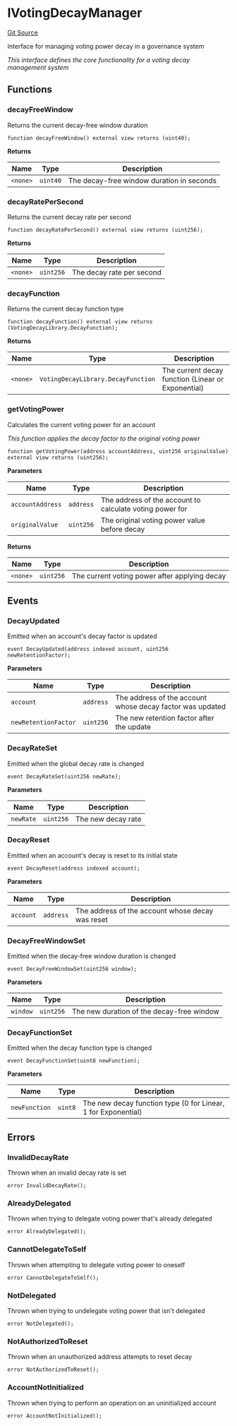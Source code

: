 # IVotingDecayManager
[Git Source](https://github.com/OasisDEX/summer-earn-protocol/blob/c6aec955808af03c05b24342f892f71facee60db/src/IVotingDecayManager.sol)

Interface for managing voting power decay in a governance system

*This interface defines the core functionality for a voting decay management system*


## Functions
### decayFreeWindow

Returns the current decay-free window duration


```solidity
function decayFreeWindow() external view returns (uint40);
```
**Returns**

|Name|Type|Description|
|----|----|-----------|
|`<none>`|`uint40`|The decay-free window duration in seconds|


### decayRatePerSecond

Returns the current decay rate per second


```solidity
function decayRatePerSecond() external view returns (uint256);
```
**Returns**

|Name|Type|Description|
|----|----|-----------|
|`<none>`|`uint256`|The decay rate per second|


### decayFunction

Returns the current decay function type


```solidity
function decayFunction() external view returns (VotingDecayLibrary.DecayFunction);
```
**Returns**

|Name|Type|Description|
|----|----|-----------|
|`<none>`|`VotingDecayLibrary.DecayFunction`|The current decay function (Linear or Exponential)|


### getVotingPower

Calculates the current voting power for an account

*This function applies the decay factor to the original voting power*


```solidity
function getVotingPower(address accountAddress, uint256 originalValue) external view returns (uint256);
```
**Parameters**

|Name|Type|Description|
|----|----|-----------|
|`accountAddress`|`address`|The address of the account to calculate voting power for|
|`originalValue`|`uint256`|The original voting power value before decay|

**Returns**

|Name|Type|Description|
|----|----|-----------|
|`<none>`|`uint256`|The current voting power after applying decay|


## Events
### DecayUpdated
Emitted when an account's decay factor is updated


```solidity
event DecayUpdated(address indexed account, uint256 newRetentionFactor);
```

**Parameters**

|Name|Type|Description|
|----|----|-----------|
|`account`|`address`|The address of the account whose decay factor was updated|
|`newRetentionFactor`|`uint256`|The new retention factor after the update|

### DecayRateSet
Emitted when the global decay rate is changed


```solidity
event DecayRateSet(uint256 newRate);
```

**Parameters**

|Name|Type|Description|
|----|----|-----------|
|`newRate`|`uint256`|The new decay rate|

### DecayReset
Emitted when an account's decay is reset to its initial state


```solidity
event DecayReset(address indexed account);
```

**Parameters**

|Name|Type|Description|
|----|----|-----------|
|`account`|`address`|The address of the account whose decay was reset|

### DecayFreeWindowSet
Emitted when the decay-free window duration is changed


```solidity
event DecayFreeWindowSet(uint256 window);
```

**Parameters**

|Name|Type|Description|
|----|----|-----------|
|`window`|`uint256`|The new duration of the decay-free window|

### DecayFunctionSet
Emitted when the decay function type is changed


```solidity
event DecayFunctionSet(uint8 newFunction);
```

**Parameters**

|Name|Type|Description|
|----|----|-----------|
|`newFunction`|`uint8`|The new decay function type (0 for Linear, 1 for Exponential)|

## Errors
### InvalidDecayRate
Thrown when an invalid decay rate is set


```solidity
error InvalidDecayRate();
```

### AlreadyDelegated
Thrown when trying to delegate voting power that's already delegated


```solidity
error AlreadyDelegated();
```

### CannotDelegateToSelf
Thrown when attempting to delegate voting power to oneself


```solidity
error CannotDelegateToSelf();
```

### NotDelegated
Thrown when trying to undelegate voting power that isn't delegated


```solidity
error NotDelegated();
```

### NotAuthorizedToReset
Thrown when an unauthorized address attempts to reset decay


```solidity
error NotAuthorizedToReset();
```

### AccountNotInitialized
Thrown when trying to perform an operation on an uninitialized account


```solidity
error AccountNotInitialized();
```

